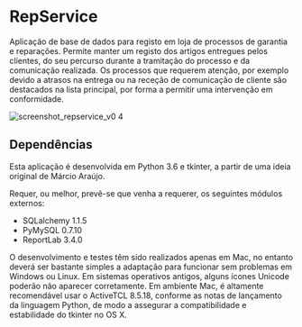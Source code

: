 # RepService
Aplicação de base de dados para registo em loja de processos de garantia e reparações. Permite manter um registo dos artigos entregues pelos clientes, do seu percurso durante a tramitação do processo e da comunicação realizada. Os processos que requerem atenção, por exemplo devido a atrasos na entrega ou na receção de comunicação de cliente são destacados na lista principal, por forma a permitir uma intervenção em conformidade.

![screenshot_repservice_v0 4](https://cloud.githubusercontent.com/assets/18650184/24384268/80fdcdda-135a-11e7-8988-338bdfd18201.png)

## Dependências
Esta aplicação é desenvolvida em Python 3.6 e tkinter, a partir de uma ideia original de Márcio Araújo.

Requer, ou melhor, prevê-se que venha a requerer, os seguintes módulos externos:

- SQLalchemy 1.1.5
- PyMySQL 0.7.10
- ReportLab 3.4.0

O desenvolvimento e testes têm sido realizados apenas em Mac, no entanto deverá ser bastante simples a adaptação para funcionar sem problemas em Windows ou Linux. Em sistemas operativos antigos, alguns ícones Unicode poderão não aparecer corretamente. Em ambiente Mac, é altamente recomendável usar o ActiveTCL 8.5.18, conforme as notas de lançamento da linguagem Python, de modo a assegurar a compatibilidade e estabilidade do tkinter no OS X.
